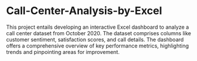 # Call-Center-Analysis-by-Excel
This project entails developing an interactive Excel dashboard to analyze a call center dataset from October 2020. The dataset comprises columns like customer sentiment, satisfaction scores, and call details. The dashboard offers a comprehensive overview of key performance metrics, highlighting trends and pinpointing areas for improvement.
